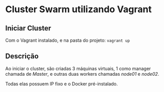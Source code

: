 # Cluster Swarm utilizando Vagrant

## Iniciar Cluster
  Com o Vagrant instalado, e na pasta do projeto: `vagrant up`

## Descrição
  Ao iniciar o cluster, são criadas 3 máquinas virtuais, 1 como manager chamada de *Master*, e outras duas workers chamadas *node01* e *node02*.

  Todas elas possuem IP fixo e o Docker pré-instalado.
